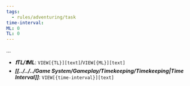 ```yaml
---
tags:
  - rules/adventuring/task
time-interval: 
ML: 0
TL: 0
---
```

…

- ***❗TL/❗ML***: `VIEW[{TL}][text]`/`VIEW[{ML}][text]`
- ***[[../../../Game System/Gameplay/Timekeeping/Timekeeping|Time Interval]]***: `VIEW[{time-interval}][text]`
